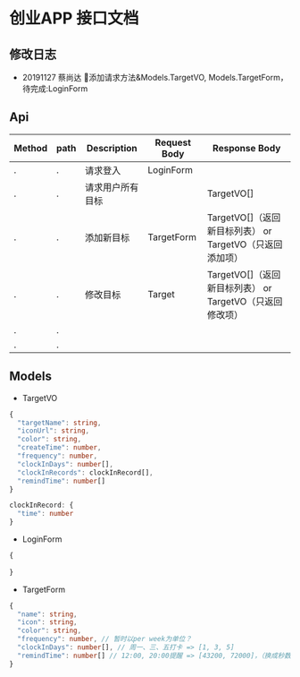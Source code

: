 # 创业APP 接口文档

## 修改日志
- 20191127 蔡尚达 添加请求方法&Models.TargetVO, Models.TargetForm，待完成:LoginForm

## Api
Method | path | Description | Request Body | Response Body
-|-|-|-|-
. | . | 请求登入 | LoginForm | 
. | . | 请求用户所有目标 |  | TargetVO[]
. | . | 添加新目标 | TargetForm | TargetVO[]（返回新目标列表） or TargetVO（只返回添加项）
. | . | 修改目标 | Target | TargetVO[]（返回新目标列表） or TargetVO（只返回修改项）
. | . |  | 
. | . |  | 

## Models
- TargetVO
```ts
{
  "targetName": string,
  "iconUrl": string,
  "color": string,
  "createTime": number,
  "frequency": number,
  "clockInDays": number[],
  "clockInRecords": clockInRecord[],
  "remindTime": number[]
}

clockInRecord: {
  "time": number
}
```

- LoginForm
```ts
{
  
}
```

- TargetForm
```ts
{
  "name": string,
  "icon": string,
  "color": string,
  "frequency": number, // 暂时以per week为单位？
  "clockInDays": number[], // 周一、三、五打卡 => [1, 3, 5]
  "remindTime": number[] // 12:00, 20:00提醒 => [43200, 72000]，（换成秒数
}
```